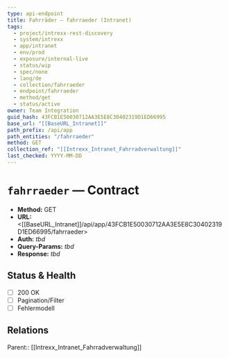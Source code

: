 ```yaml
---
type: api-endpoint
title: Fahrräder — fahrraeder (Intranet)
tags:
  - project/intrexx-rest-discovery
  - system/intrexx
  - app/intranet
  - env/prod
  - exposure/internal-live
  - status/wip
  - spec/none
  - lang/de
  - collection/fahrraeder
  - endpoint/fahrraeder
  - method/get
  - status/active
owner: Team Integration
guid_hash: 43FCB1E50030712AA3E5E8C30402319D1ED66995
base_url: "[[BaseURL_Intranet]]"
path_prefix: /api/app
path_entities: "/fahrraeder"
method: GET
collection_ref: "[[Intrexx_Intranet_Fahrradverwaltung]]"
last_checked: YYYY-MM-DD
---
```



# `fahrraeder` — Contract
- **Method:** GET  
- **URL:** <[[BaseURL_Intranet]]/api/app/43FCB1E50030712AA3E5E8C30402319D1ED66995/fahrraeder>  
- **Auth:** _tbd_  
- **Query-Params:** _tbd_  
- **Response:** _tbd_

## Status & Health
- [ ] 200 OK
- [ ] Pagination/Filter
- [ ] Fehlermodell

## Relations
Parent:: [[Intrexx_Intranet_Fahrradverwaltung]]
